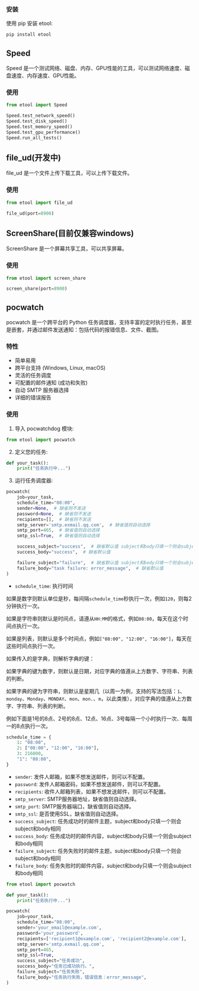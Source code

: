 ### 安装

使用 pip 安装 etool:

```bash
pip install etool
```


## Speed

Speed 是一个测试网络、磁盘、内存、GPU性能的工具，可以测试网络速度、磁盘速度、内存速度、GPU性能。

### 使用

```python
from etool import Speed

Speed.test_network_speed()
Speed.test_disk_speed()
Speed.test_memory_speed()
Speed.test_gpu_performance()
Speed.run_all_tests()
```

## file_ud(开发中)

file_ud 是一个文件上传下载工具，可以上传下载文件。

### 使用

```python
from etool import file_ud

file_ud(port=8900)
```

## ScreenShare(目前仅兼容windows)

ScreenShare 是一个屏幕共享工具，可以共享屏幕。

### 使用

```python
from etool import screen_share

screen_share(port=8900)
```


## pocwatch

pocwatch 是一个跨平台的 Python 任务调度器，支持丰富的定时执行任务，甚至是嵌套，并通过邮件发送通知：包括代码的报错信息、文件、截图。


### 特性

- 简单易用
- 跨平台支持 (Windows, Linux, macOS)
- 灵活的任务调度
- 可配置的邮件通知 (成功和失败)
- 自动 SMTP 服务器选择
- 详细的错误报告


### 使用

1. 导入 pocwatchdog 模块:

```python
from etool import pocwatch
```

2. 定义您的任务:

```python
def your_task():
    print("任务执行中...")
```

3. 运行任务调度器:

```python:path/to/main.py
pocwatch(
    job=your_task, 
    schedule_time="08:00",
    sender=None,  # 缺省则不发送
    password=None,  # 缺省则不发送
    recipients=[],  # 缺省则不发送
    smtp_server='smtp.exmail.qq.com',  # 缺省值则自动选择
    smtp_port=465,  # 缺省值则自动选择
    smtp_ssl=True,  # 缺省值则自动选择

    success_subject="success",  # 缺省默认值 subject和body只填一个则会subject和body相同
    success_body="success",  # 缺省默认值

    failure_subject="failure",  # 缺省默认值 subject和body只填一个则会subject和body相同
    failure_body="task failure: error_message",  # 缺省默认值
)
```

- `schedule_time`: 执行时间

如果是数字则默认单位是秒，每间隔`schedule_time`秒执行一次，例如`120`，则每2分钟执行一次。

如果是字符串则默认是时间点，请遵从`HH:MM`的格式，例如`08:00`，每天在这个时间点执行一次。

如果是列表，则默认是多个时间点，例如`["08:00", "12:00", "16:00"]`，每天在这些时间点执行一次。

如果传入的是字典，则解析字典的键：

如果字典的键为数字，则默认是日期，对应字典的值遵从上方数字、字符串、列表的判断。

如果字典的键为字符串，则默认是星期几（以周一为例，支持的写法包括：`1`、`monday`、`Monday`、`MONDAY`、`mon`、`mon.`、`m`，以此类推），对应字典的值遵从上方数字、字符串、列表的判断。

例如下面是1号的8点、2号的8点、12点、16点、3号每隔一个小时执行一次、每周一的8点执行一次。

```python:path/to/main.py
schedule_time = {
    1: "08:00",
    2: ["08:00", "12:00", "16:00"],
    3: 216000,
    "1": "08:00",
}
```

- `sender`: 发件人邮箱，如果不想发送邮件，则可以不配置。
- `password`: 发件人邮箱密码，如果不想发送邮件，则可以不配置。
- `recipients`: 收件人邮箱列表，如果不想发送邮件，则可以不配置。
- `smtp_server`: SMTP服务器地址，缺省值则自动选择。
- `smtp_port`: SMTP服务器端口，缺省值则自动选择。
- `smtp_ssl`: 是否使用SSL，缺省值则自动选择。
- `success_subject`: 任务成功时的邮件主题，subject和body只填一个则会subject和body相同
- `success_body`: 任务成功时的邮件内容，subject和body只填一个则会subject和body相同
- `failure_subject`: 任务失败时的邮件主题，subject和body只填一个则会subject和body相同
- `failure_body`: 任务失败时的邮件内容，subject和body只填一个则会subject和body相同

```python:path/to/main.py
from etool import pocwatch

def your_task():
    print("任务执行中...")

pocwatch(
    job=your_task, 
    schedule_time="08:00",
    sender='your_email@example.com',
    password='your_password',
    recipients=['recipient1@example.com', 'recipient2@example.com'],
    smtp_server='smtp.exmail.qq.com',
    smtp_port=465,
    smtp_ssl=True,
    success_subject="任务成功",
    success_body="任务已成功执行。",
    failure_subject="任务失败",
    failure_body="任务执行失败，错误信息：error_message",
)
```
